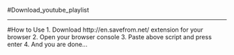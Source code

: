 #Download_youtube_playlist
<hr>
#How to Use
1. Download <a>http://en.savefrom.net/</a> extension for your browser
2. Open your browser console
3. Paste above script and press enter
4. And you are done...

